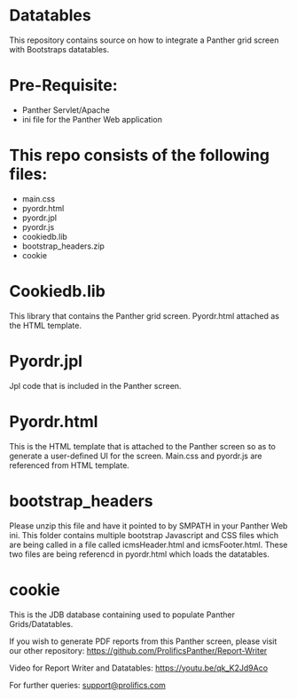# Datatables
This repository contains source on how to integrate a Panther grid screen with Bootstraps datatables.

# Pre-Requisite:
  * Panther Servlet/Apache
  * ini file for the Panther Web application

# This repo consists of the following files:
  * main.css
  * pyordr.html
  * pyordr.jpl
  * pyordr.js
  * cookiedb.lib
  * bootstrap_headers.zip
  * cookie
  
# Cookiedb.lib
This library that contains the Panther grid screen. Pyordr.html attached as the HTML template.

# Pyordr.jpl
Jpl code that  is included in the Panther screen. 

# Pyordr.html
This is the HTML template that is attached to the Panther screen so as to generate a user-defined UI for the screen. Main.css and pyordr.js are referenced from HTML template.

# bootstrap_headers
Please unzip  this file  and have it pointed to by SMPATH in your Panther Web ini. This folder contains multiple bootstrap Javascript and CSS files which are being called in a file called icmsHeader.html and icmsFooter.html. These two files are being referencd in pyordr.html which loads the datatables.

# cookie
This is the JDB database containing  used to  populate Panther Grids/Datatables.

If you wish to generate PDF reports from this Panther screen, please visit our other repository: https://github.com/ProlificsPanther/Report-Writer

Video for Report Writer and Datatables: https://youtu.be/qk_K2Jd9Aco

For further queries: support@prolifics.com
